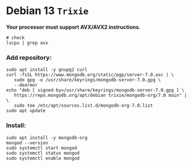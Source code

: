 # Debian 13 `Trixie`

**Your processor must support AVX/AVX2 instructions.**
```shell
# check
lscpu | grep avx
```

### Add repository:

```shell
sudo apt install -y gnupg2 curl
curl -fsSL https://www.mongodb.org/static/pgp/server-7.0.asc | \
   sudo gpg -o /usr/share/keyrings/mongodb-server-7.0.gpg \
   --dearmor
echo "deb [ signed-by=/usr/share/keyrings/mongodb-server-7.0.gpg ] \
   https://repo.mongodb.org/apt/debian trixie/mongodb-org/7.0 main" | \
   sudo tee /etc/apt/sources.list.d/mongodb-org-7.0.list
sudo apt update
```

### Install:

```shell
sudo apt install -y mongodb-org
mongod --version
sudo systemctl start mongod
sudo systemctl status mongod
sudo systemctl enable mongod
```
